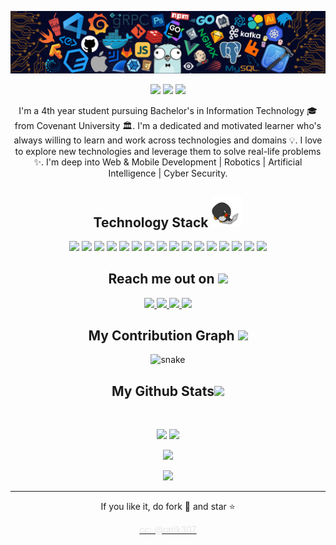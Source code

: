 
<!--  https://johnmiicheal.github.io/portfolio/  -->
<p align="center">
 
</p align="center">
<img src="https://github.com/johnmiicheal/johnmiicheal/blob/main/images/header_.png" />

<p align="center">
 
 <img src="https://badges.pufler.dev/visits/johnmiicheal/johnmiicheal"/> 
 <!-- <img src="https://badges.pufler.dev/years/johnmiicheal"/> -->
 <img src="https://badges.pufler.dev/repos/johnmiicheal"/>
 <img src="https://badges.pufler.dev/commits/monthly/johnmiicheal" />

</p>

<p align="center">
  I'm a 4th year student pursuing Bachelor's in Information Technology 🎓 from Covenant University 🏛. I'm a dedicated and motivated learner who's always willing to learn and work across technologies and domains 💡. I love to explore new technologies and leverage them to solve real-life problems ✨. I'm deep into Web & Mobile Development | Robotics | Artificial Intelligence | Cyber Security.
</p>  

<h2 align="center">Technology Stack <img src="https://github.com/johnmiicheal/johnmiicheal/blob/main/images/laptop.gif" width="50"></h2>

<p align="center">
 <img src="https://img.shields.io/badge/C-00599C?style=flat-square&logo=c&logoColor=white"/>
<img src="https://img.shields.io/badge/-Java-E34A86?style=flat-square&logo=java"/>
<img src="https://img.shields.io/badge/-C++-00599C?style=flat-square&logo=c"/>
<img src="https://img.shields.io/badge/-HTML5-E34F26?style=flat-square&logo=html5&logoColor=white"/>
<img src="https://img.shields.io/badge/-CSS3-1572B6?style=flat-square&logo=css3"/>
<img src="https://img.shields.io/badge/-Bootstrap-563D7C?style=flat-square&logo=bootstrap"/>
<img src="https://img.shields.io/badge/-Heroku-430098?style=flat-square&logo=heroku"/>
<img src= "https://img.shields.io/badge/-Flask-black?style=flat-square&logo=flask"/>
<img src="https://img.shields.io/badge/-JavaScript-black?style=flat-square&logo=javascript"/>
<img src ="https://img.shields.io/badge/-Typescript-black?style=flat-square&logo=typescript" />
<img src="https://img.shields.io/badge/-Nodejs-black?style=flat-square&logo=Node.js"/>
<img src="https://img.shields.io/badge/-React-black?style=flat-square&logo=react"/>
<img src="https://img.shields.io/badge/-MongoDB-black?style=flat-square&logo=mongodb"/>
<img src="https://img.shields.io/badge/-MySQL-black?style=flat-square&logo=mysql"/>
<img src="https://img.shields.io/badge/-Git-black?style=flat-square&logo=git"/>
<img src="https://img.shields.io/badge/-GitHub-black?style=flat-square&logo=github"/>
</p>

<h2 align="center">Reach me out on <img src="https://media0.giphy.com/media/jqNPzdTTxQfOgOqpO4/source.gif" width="50"></h2>

<p align="center">
<a href="https://www.instagram.com/iampinkhoodie" target="_blank"> 
 <img src="https://img.shields.io/badge/-iampinkhoodie-purple?style=flat-square&logo=instagram&logoColor=white&link=https://www.instagram.com/iampinkhoodie/"/>
</a> 
<a href="mailto: michealelijah301@gmail.com">
 <img src="https://img.shields.io/badge/-michealelijah301-c14438?style=flat-square&logo=Gmail&logoColor=white&link=mailto:michealelijah301@gmail.com"/>
</a>
<a href="https://www.linkedin.com/in/johnmiicheal/">
 <img src="https://img.shields.io/badge/-johnmiicheal-blue?style=flat-square&logo=Linkedin&logoColor=white&link=https://www.linkedin.com/in/johnmiicheal-698a18142/"/>
</a>
 <a href="https://twitter.com/iampinkhoodie">
 <img src="https://img.shields.io/badge/-iampinkhoodie-blue?style=flat-square&logo=twitter&logoColor=white&link=https://twitter.com/iampinkhoodie"/>
</a>
</p>


<h2 align="center">
  My Contribution Graph <img src="https://media.giphy.com/media/xUA7aZeLE2e0P7Znz2/giphy.gif" width="50">
</h2>
<p align="center">
  <img src="https://github.com/ritik307/ritik307/raw/output/github-contribution-grid-snake.svg" alt="snake"></center>
</p>

<h2 align="center">
  My Github Stats<img src="https://media.giphy.com/media/VgCDAzcKvsR6OM0uWg/giphy.gif" width="50">
</h2>
 
<br>

<p align = "center">
  <img  src = "https://github-readme-stats.vercel.app/api?username=johnmiicheal&show_icons=true&theme=radical&line_height=27">
  <img src = "https://github-readme-stats.vercel.app/api/top-langs/?username=johnmiicheal&hide=html,css,java,shaderlab,kotlin,hlsl&theme=radical">
</p>

<p align = "center">
 <img  src="https://github-readme-streak-stats.herokuapp.com/?user=johnmiicheal&show_icons=true&locale=en&layout=compact&theme=radical&line_height=0" />
</p> 

<p align = "center">
 <img src="https://activity-graph.herokuapp.com/graph?username=johnmiicheal&theme=redical">
</p> 
<hr>
<p align="center">If you like it, do fork 🍴 and star ⭐</p>
<a href="https://github.com/ritik307" target="_blank" ><p align="center" style="color: #E5E5E5">cc: @ratik307 </p> </a>
